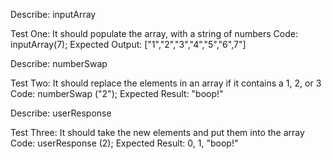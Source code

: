 Describe: inputArray

Test One: It should populate the array, with a string of numbers
Code: inputArray(7);
Expected Output: ["1","2","3","4","5","6",7"]

Describe: numberSwap

Test Two: It should replace the elements in an array if it contains a 1, 2, or 3
Code: numberSwap ("2");
Expected Result: "boop!"

Describe: userResponse

Test Three: It should take the new elements and put them into the array
Code: userResponse (2);
Expected Result: 0, 1, "boop!"